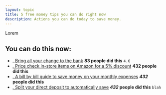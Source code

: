 ```yaml
---
layout: topic
title: 5 free money tips you can do right now
description: Actions you can do today to save money.
---
```


 Lorem

## You can do this now:

* [_._ Bring all your change to the bank](http://bucks.blogs.nytimes.com/2011/06/02/banks-where-you-can-still-count-your-change/) __83 people did this__ `4.6`
* [_._ Price check in-store items on Amazon for a 5% discount](http://www.amazon.com/gp/feature.html?docId=1000749751) __432 people did this__
* [_._ A bill by bill guide to save money on your monthly expenses](http://lifehacker.com/5823762/a-bill+by+bill-guide-to-saving-money-on-your-monthly-expenses) __*432* people did this__
* [_._ Split your direct deposit to automatically save](http://finlit.blogspot.com/2009/02/savings-tip-of-day-split-your-direct.html) __*432* people did this__ `blah`

